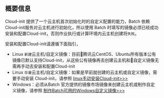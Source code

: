 ## 概要信息

Cloud-init 提供了一个云主机首次初始化时的自定义配置的能力，Batch 依赖Cloud-init服务对云主机进行初始化，所以使用 Batch 时填写的镜像必须已经成功安装和配置Cloud-init，否则作业执行或计算环境内云主机创建将``失败``。

安装和配置Cloud-init请遵循下面指引，
* Linux ``新建``云主机/自定义镜像：目前腾讯云CentOS、Ubuntu所有版本公有镜像已默认支持Cloud-init，从这些公有镜像再去创建云主机和自定义镜像无需再手动去安装和配置Cloud-init
* Linux ``存量``云主机/自定义镜像：如果是早前就创建的云主机或自定义镜像，需要手动安装 Cloud-init，请参照 [linux手动安装Cloud-init>>>](https://cloud.tencent.com/document/product/213/12587)
* Windows：必须从Batch 官方提供的镜像市场镜像来创建云主机或制作自定义镜像，请参照 [制作Batch可用的Windows自定义镜像>>>](https://cloud.tencent.com/document/product/599/13035)








